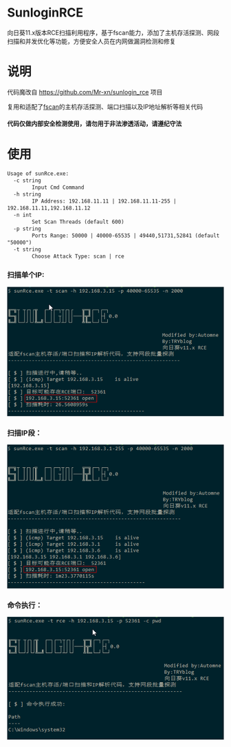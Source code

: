 # SunloginRCE

向日葵11.x版本RCE扫描利用程序，基于fscan能力，添加了主机存活探测、网段扫描和并发优化等功能，方便安全人员在内网做漏洞检测和修复

# 说明

代码魔改自 https://github.com/Mr-xn/sunlogin_rce 项目

复用和适配了[fscan](https://github.com/shadow1ng/fscan)的主机存活探测、端口扫描以及IP地址解析等相关代码

#### 代码仅做内部安全检测使用，请勿用于非法渗透活动，请遵纪守法

# 使用

```
Usage of sunRce.exe:
  -c string
        Input Cmd Command
  -h string
        IP Address: 192.168.11.11 | 192.168.11.11-255 | 192.168.11.11,192.168.11.12
  -n int
        Set Scan Threads (default 600)
  -p string
        Ports Range: 50000 | 40000-65535 | 49440,51731,52841 (default "50000")
  -t string
        Choose Attack Type: scan | rce
```
### 扫描单个IP:  
![scanone](https://github.com/ce-automne/SunloginRCE/blob/main/scanone.png)
### 扫描IP段：  
![scanmore](https://github.com/ce-automne/SunloginRCE/blob/main/scanmore.png) 
### 命令执行：   
![exp](https://github.com/ce-automne/SunloginRCE/blob/main/exp.png)
